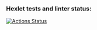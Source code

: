 ### Hexlet tests and linter status:
[![Actions Status](https://github.com/ideapartizan/layout-designer-project-lvl1/workflows/hexlet-check/badge.svg)](https://github.com/ideapartizan/layout-designer-project-lvl1/actions)
